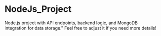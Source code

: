# NodeJs_Project
Node.js project with API endpoints, backend logic, and MongoDB integration for data storage."  Feel free to adjust it if you need more details!

